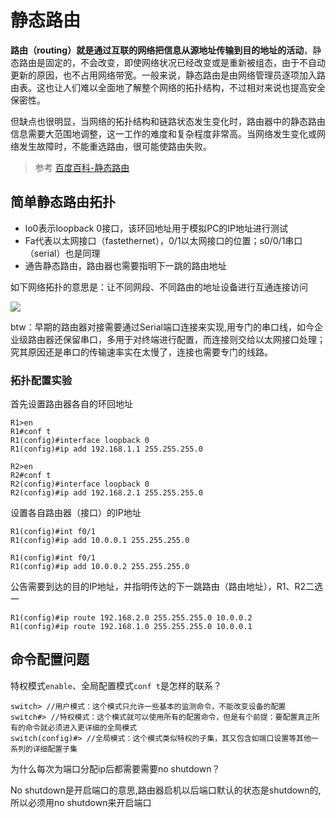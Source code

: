 # 静态路由

**路由（routing）就是通过互联的网络把信息从源地址传输到目的地址的活动**，静态路由是固定的，不会改变，即使网络状况已经改变或是重新被组态，由于不自动更新的原因，也不占用网络带宽。一般来说，静态路由是由网络管理员逐项加入路由表。这也让人们难以全面地了解整个网络的拓扑结构，不过相对来说也提高安全保密性。

但缺点也很明显，当网络的拓扑结构和链路状态发生变化时，路由器中的静态路由信息需要大范围地调整，这一工作的难度和复杂程度非常高。当网络发生变化或网络发生故障时，不能重选路由，很可能使路由失败。

> 参考 [百度百科-静态路由](https://baike.baidu.com/item/%E9%9D%99%E6%80%81%E8%B7%AF%E7%94%B1)

## 简单静态路由拓扑

* lo0表示loopback 0接口，该环回地址用于模拟PC的IP地址进行测试
* Fa代表以太网接口（fastethernet），0/1以太网接口的位置；s0/0/1串口（serial）也是同理
* 通告静态路由，路由器也需要指明下一跳的路由地址

如下网络拓扑的意思是：让不同网段、不同路由的地址设备进行互通连接访问

![](https://i.postimg.cc/nhR4HD3F/2019-10-15-100252.png)

btw：早期的路由器对接需要通过Serial端口连接来实现,用专门的串口线，如今企业级路由器还保留串口，多用于对终端进行配置，而连接则交给以太网接口处理；究其原因还是串口的传输速率实在太慢了，连接也需要专门的线路。

### 拓扑配置实验

首先设置路由器各自的环回地址

```ios
R1>en
R1#conf t
R1(config)#interface loopback 0
R1(config)#ip add 192.168.1.1 255.255.255.0
```

```ios
R2>en
R2#conf t
R2(config)#interface loopback 0
R2(config)#ip add 192.168.2.1 255.255.255.0
```

设置各自路由器（接口）的IP地址


```ios
R1(config)#int f0/1
R1(config)#ip add 10.0.0.1 255.255.255.0
```

```ios
R1(config)#int f0/1
R1(config)#ip add 10.0.0.2 255.255.255.0
```

公告需要到达的目的IP地址，并指明传达的下一跳路由（路由地址），R1、R2二选一


```ios
R1(config)#ip route 192.168.2.0 255.255.255.0 10.0.0.2
R1(config)#ip route 192.168.1.0 255.255.255.0 10.0.0.1
```

## 命令配置问题

特权模式`enable`、全局配置模式`conf t`是怎样的联系？

```
switch> //用户模式：这个模式只允许一些基本的监测命令，不能改变设备的配置
switch#> //特权模式：这个模式就可以使用所有的配置命令，但是有个前提：要配置真正所有的命令就必须进入更详细的全局模式
switch(config)#> //全局模式：这个模式类似特权的子集，其又包含如端口设置等其他一系列的详细配置子集
```

为什么每次为端口分配ip后都需要需要no shutdown？

No shutdown是开启端口的意思,路由器启机以后端口默认的状态是shutdown的,所以必须用no shutdown来开启端口

